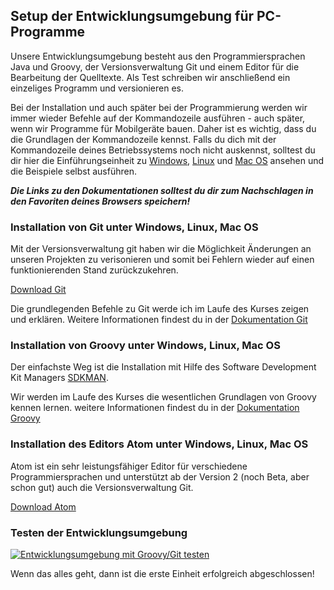 
##  Setup der Entwicklungsumgebung für PC-Programme

Unsere Entwicklungsumgebung besteht aus den Programmiersprachen Java und Groovy, der Versionsverwaltung Git und einem Editor für die Bearbeitung der Quelltexte. Als Test schreiben wir anschließend ein einzeliges Programm und versionieren es.

Bei der Installation und auch später bei der Programmierung werden wir immer wieder Befehle auf der Kommandozeile ausführen - auch später, wenn wir Programme für Mobilgeräte bauen. Daher ist es wichtig, dass du die Grundlagen der Kommandozeile kennst. Falls du dich mit der Kommandozeile deines Betriebssystems noch nicht auskennst, solltest du dir hier die Einführungseinheit zu [Windows](), [Linux]() und [Mac OS]() ansehen und die Beispiele selbst ausführen.

***Die Links zu den Dokumentationen solltest du dir zum Nachschlagen in den Favoriten deines Browsers speichern!***

### Installation von Git unter Windows, Linux, Mac OS

Mit der Versionsverwaltung git haben wir die Möglichkeit Änderungen an unseren Projekten zu verisonieren und somit bei Fehlern wieder auf einen funktionierenden Stand zurückzukehren.

[Download Git](https://git-scm.com/downloads)

Die grundlegenden Befehle zu Git werde ich im Laufe des Kurses zeigen und erklären. Weitere Informationen findest du in der [Dokumentation Git](https://git-scm.com/book/en/v2)

### Installation von Groovy unter Windows, Linux, Mac OS

Der einfachste Weg ist die Installation mit Hilfe des Software Development Kit Managers [SDKMAN](http://groovy-lang.org/install.html#SDKMAN).

Wir werden im Laufe des Kurses die wesentlichen Grundlagen von Groovy kennen lernen. weitere Informationen findest du in der [Dokumentation Groovy](http://groovy-lang.org/documentation.html)

### Installation des Editors Atom unter Windows, Linux, Mac OS

Atom ist ein sehr leistungsfähiger Editor für verschiedene Programmiersprachen und unterstützt ab der Version 2 (noch Beta, aber schon gut) auch die Versionsverwaltung Git.

[Download Atom](https://atom.io/beta)

### Testen der Entwicklungsumgebung

[![Entwicklungsumgebung mit Groovy/Git testen](https://img.youtube.com/vi/fbZOii_l7M4/maxresdefault.jpg)](https://youtu.be/fbZOii_l7M4)

Wenn das alles geht, dann ist die erste Einheit erfolgreich abgeschlossen!
